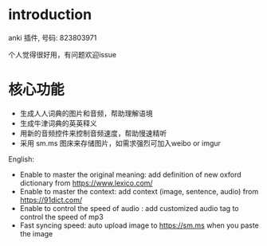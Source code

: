 # introduction
anki 插件, 号码: 823803971

个人觉得很好用，有问题欢迎issue

# 核心功能
* 生成人人词典的图片和音频，帮助理解语境
* 生成牛津词典的英英释义
* 用新的音频控件来控制音频速度，帮助慢速精听
* 采用 sm.ms 图床来存储图片，如需求强烈可加入weibo or imgur

English:
* Enable to master the original meaning: add definition of new oxford dictionary from https://www.lexico.com/
* Enable to master the context: add context (image, sentence, audio) from https://91dict.com/
* Enable to control the speed of audio : add customized audio tag to control the speed of mp3
* Fast syncing speed: auto upload image to https://sm.ms when you paste the image

